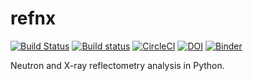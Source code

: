 refnx
=====

[![Build Status](https://travis-ci.org/refnx/refnx.svg?branch=master)](https://travis-ci.org/refnx/refnx)
[![Build status](https://ci.appveyor.com/api/projects/status/gv6965vuqnuufx9u?svg=true)](https://ci.appveyor.com/project/andyfaff/refnx)
[![CircleCI](https://circleci.com/gh/refnx/refnx.svg?style=svg)](https://circleci.com/gh/refnx/refnx)
[![DOI](https://zenodo.org/badge/23189/refnx/refnx.svg)](https://zenodo.org/badge/latestdoi/23189/refnx/refnx)
[![Binder](https://mybinder.org/badge.svg)](https://mybinder.org/v2/gh/refnx/refnx-binder.git/master)

Neutron and X-ray reflectometry analysis in Python.